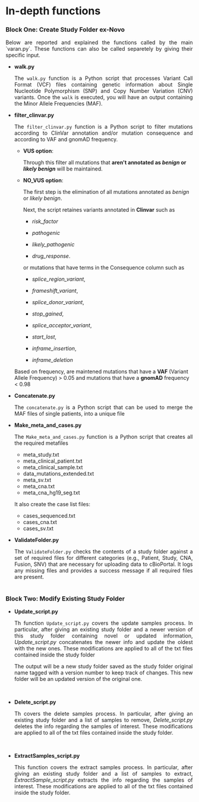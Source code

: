 
# In-depth functions

### Block One: Create Study Folder ex-Novo

<p align="justify">Below are reported and explained the functions called by the main `varan.py`. These functions can also be called separetely by giving their specific input.

* **walk.py**<br><p align="justify">The `walk.py`  function is a Python script that processes Variant Call Format (VCF) files containing genetic information about Single Nucleotide Polymorphism (SNP) and Copy Number Variation (CNV) variants. Once the `walk` is executed, you will have an output containing the Minor Allele Frequencies (MAF).


* **filter_clinvar.py**<br><p align="justify">The `filter_clinvar.py` function is a Python script to filter mutations according to ClinVar annotation and/or mutation consequence and according to VAF and gnomAD frequency.

	-  **VUS option**:

		Through this filter all mutations that **aren't annotated as *benign* or *likely benign*** will be maintained.

  

	-  **NO_VUS option**:

		The first step is the elimination of all mutations annotated as *benign* or *likely benign*.

		Next, the script retaines variants annotated in **Clinvar** such as

		-  *risk_factor*

		-  *pathogenic*

		-  *likely_pathogenic*

		-  *drug_response*.

		
		or mutations that have terms in the Consequence column such as

  

		-  *splice_region_variant*,

		-  *frameshift_variant*,

		-  *splice_donor_variant*,

		-  *stop_gained*,

		-  *splice_acceptor_variant*,

		-  *start_lost*,

		-  *inframe_insertion*,

		-  *inframe_deletion*

	Based on frequency, are maintened mutations that have a **VAF** (Variant Allele Frequency) > 0.05 and mutations that have a **gnomAD** frequency < 0.98

  
* **Concatenate.py**<p align="justify"> The `concatenate.py` is a Python script that can be used to merge the MAF files of single 	patients, into a unique file<br> 

  
* **Make_meta_and_cases.py**<br><p align="justify"> The `Make_meta_and_cases.py` function is a Python script that creates all the required metafiles
	* meta_study.txt
	* meta_clinical_patient.txt
	* meta_clinical_sample.txt
	* data_mutations_extended.txt
	* meta_sv.txt
	* meta_cna.txt
	* meta_cna_hg19_seg.txt

	It also create the case list files:
	* cases_sequenced.txt
	* cases_cna.txt
	* cases_sv.txt		


* **ValidateFolder.py**<br><p align="justify"> The `ValidateFolder.py` checks the contents of a study folder against a set of required files for different categories (e.g., Patient, Study, CNA, Fusion, SNV) that are necessary for uploading data to cBioPortal. It logs any missing files and provides a success message if all required files are present.<br>

#
### Block Two: Modify Existing Study Folder

 * **Update_script.py**<br><p align="justify">Th function `Update_script.py` covers the update samples process. In particular, after giving an existing study folder and a newer version of this study folder containing novel or updated information, *Update_script.py* concatenates the newer info and update the oldest with the new ones. These modifications are applied to all of the txt files contained inside the study folder<p align="justify">The output will be a new study folder saved as the study folder original name tagged with a version number to  keep track of changes. This new folder will be an updated version of the original one.<br>
 <br>


* **Delete_script.py**<br> <p align="justify">Th covers the delete samples process. In particular, after giving an existing study folder and a list of samples to remove, *Delete_script.py* deletes the info regarding the samples of interest. These modifications are applied to all of the txt files contained inside the study folder.<br>

<br>

* **ExtractSamples_script.py**<br><p align="justify">This function covers the extract samples process. In particular, after giving an existing study folder and a list of samples to extract, *ExtractSample_script.py* extracts the info regarding the samples of interest. These modifications are applied to all of the txt files contained inside the study folder.<br><br>